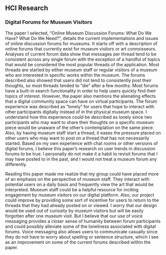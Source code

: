 ## HCI Research
### Digital Forums for Museum Visitors

The paper I selected, “Online Museum Discussion Forums: What Do We Have? What Do We Need?”, details the current implementations and issues of online discussion forums for museums. It starts off with a description of online forums that currently exist for museum visitors or art connoisseurs. Analyses of current forum data show that messages per thread tend to be consistent across any single forum with the exception of a handful of topics that would be considered the most popular threads of the application. Most threads are started by either museum staff or regular visitors of a museum who are interested in specific works within the museum. The forums described also showed that users did not tend to consistently post their thoughts, so most threads tended to “die” after a few months. Most forums have a built-in search functionality in order to help users quickly find their topics of interest. However, the paper also mentions the alienating effects that a digital community space can have on virtual participants. The forum experience was described as “lonely” for users that hope to interact with other participants digitally instead of in the physical museum space. I understand how this experience could be described as lonely since two participants who may want to share their thoughts on a specific museum piece would be unaware of the other’s contemplation on the same piece. Also, by having museum staff start a thread, it eases the pressure placed on other users who may want to post on a thread that has not necessarily started. Based on my own experience with chat rooms or other versions of digital forums, I believe this paper’s research on user trends in discussion forums to be true. I personally do not make it a habit to revisit forums that I may have posted to in the past, and I would not treat a museum forum any differently. 

Reading this paper made me realize that my group could have placed more of an emphasis on the perspective of museum staff. They interact with potential users on a daily basis and frequently view the art that would be interpreted. Museum staff could be a helpful resource for inciting engagement by museum visitors on our digital platform. Also, our project could improve by providing some sort of incentive for users to return to the threads that they had already posted on or viewed. I worry that our design would be used out of curiosity by museum visitors but will be easily forgotten after one museum visit. But I believe that our use of voice messaging provides a closer sense of humanity between forum participants and could possibly alleviate some of the loneliness associated with digital forums. Voice messaging also allows users to communicate casually since they do not have to worry about spelling or sentence structure, which I see as an improvement on some of the current forums described within the paper. 


